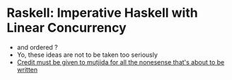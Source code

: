 
Raskell:  Imperative Haskell with Linear Concurrency
====================================================

* and ordered ?
* Yo, these ideas are not to be taken too seriously
* [Credit must be given to mutjida for all the nonesense that's about to be written](https://www.schoolofhaskell.com/user/mutjida/typed-tagless-final-linear-lambda-calculus)



